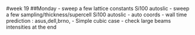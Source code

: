 #week 19
##Monday
    - sweep a few lattice constants Si100 autoslic
    - sweep a few sampling/thickness/supercell Si100 autoslic
    - auto coords
    - wall time prediction : asus,dell,brno,
    - Simple cubic case
    - check large beams intensities at the end
